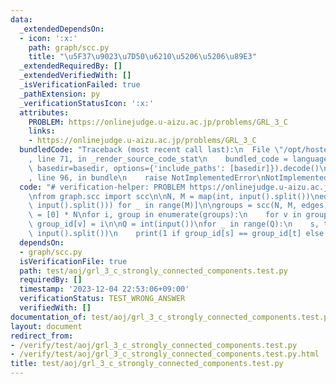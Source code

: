 ```yaml
---
data:
  _extendedDependsOn:
  - icon: ':x:'
    path: graph/scc.py
    title: "\u5F37\u9023\u7D50\u6210\u5206\u5206\u89E3"
  _extendedRequiredBy: []
  _extendedVerifiedWith: []
  _isVerificationFailed: true
  _pathExtension: py
  _verificationStatusIcon: ':x:'
  attributes:
    PROBLEM: https://onlinejudge.u-aizu.ac.jp/problems/GRL_3_C
    links:
    - https://onlinejudge.u-aizu.ac.jp/problems/GRL_3_C
  bundledCode: "Traceback (most recent call last):\n  File \"/opt/hostedtoolcache/PyPy/3.10.13/x64/lib/pypy3.10/site-packages/onlinejudge_verify/documentation/build.py\"\
    , line 71, in _render_source_code_stat\n    bundled_code = language.bundle(stat.path,\
    \ basedir=basedir, options={'include_paths': [basedir]}).decode()\n  File \"/opt/hostedtoolcache/PyPy/3.10.13/x64/lib/pypy3.10/site-packages/onlinejudge_verify/languages/python.py\"\
    , line 96, in bundle\n    raise NotImplementedError\nNotImplementedError\n"
  code: "# verification-helper: PROBLEM https://onlinejudge.u-aizu.ac.jp/problems/GRL_3_C\n\
    \nfrom graph.scc import scc\n\nN, M = map(int, input().split())\nedges = [tuple(map(int,\
    \ input().split())) for _ in range(M)]\n\ngroups = scc(N, M, edges)\ngroup_id\
    \ = [0] * N\nfor i, group in enumerate(groups):\n    for v in group:\n       \
    \ group_id[v] = i\n\nQ = int(input())\nfor _ in range(Q):\n    s, t = map(int,\
    \ input().split())\n    print(1 if group_id[s] == group_id[t] else 0)\n"
  dependsOn:
  - graph/scc.py
  isVerificationFile: true
  path: test/aoj/grl_3_c_strongly_connected_components.test.py
  requiredBy: []
  timestamp: '2023-12-04 22:53:06+09:00'
  verificationStatus: TEST_WRONG_ANSWER
  verifiedWith: []
documentation_of: test/aoj/grl_3_c_strongly_connected_components.test.py
layout: document
redirect_from:
- /verify/test/aoj/grl_3_c_strongly_connected_components.test.py
- /verify/test/aoj/grl_3_c_strongly_connected_components.test.py.html
title: test/aoj/grl_3_c_strongly_connected_components.test.py
---
```

